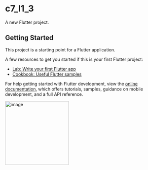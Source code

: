 # c7_l1_3

A new Flutter project.

## Getting Started

This project is a starting point for a Flutter application.

A few resources to get you started if this is your first Flutter project:

- [Lab: Write your first Flutter app](https://docs.flutter.dev/get-started/codelab)
- [Cookbook: Useful Flutter samples](https://docs.flutter.dev/cookbook)

For help getting started with Flutter development, view the
[online documentation](https://docs.flutter.dev/), which offers tutorials,
samples, guidance on mobile development, and a full API reference.

<img width="206" alt="image" src="https://user-images.githubusercontent.com/114164076/218621079-cff5d3e8-c4d6-4f69-bd9a-54a2b2e12e10.png">
